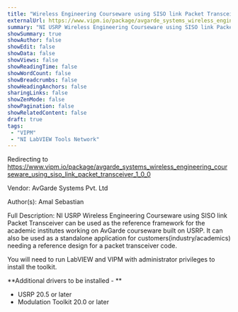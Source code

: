 ```yaml
---
title: "Wireless Engineering Courseware using SISO link Packet Transceiver"
externalUrl: https://www.vipm.io/package/avgarde_systems_wireless_engineering_courseware_using_siso_link_packet_transceiver_1_0_0
summary: "NI USRP Wireless Engineering Courseware using SISO link Packet Transceiver can be used as the reference framework for the academic institutes working on AvGarde courseware built on USRP."
showSummary: true
showAuthor: false
showEdit: false
showData: false
showViews: false
showReadingTime: false
showWordCount: false
showBreadcrumbs: false
showHeadingAnchors: false
sharingLinks: false
showZenMode: false
showPagination: false
showRelatedContent: false
draft: true
tags:
 - "VIPM"
 - "NI LabVIEW Tools Network"
---
```


Redirecting to https://www.vipm.io/package/avgarde_systems_wireless_engineering_courseware_using_siso_link_packet_transceiver_1_0_0

Vendor: AvGarde Systems Pvt. Ltd

Author(s): Amal Sebastian
 
Full Description:
NI USRP Wireless Engineering Courseware using SISO link Packet Transceiver can be used as the reference framework for the academic institutes working on AvGarde courseware built on USRP. It can also be used as a standalone application for customers(industry/academics) needing a reference design for a packet transceiver code.

You will need to run LabVIEW and VIPM with administrator privileges to install the toolkit.

**Additional drivers to be installed - **
- USRP 20.5 or later
- Modulation Toolkit 20.0 or later